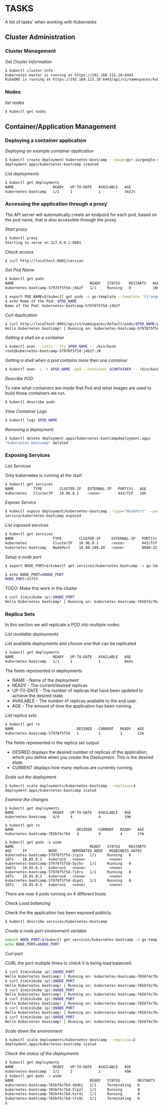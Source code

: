 # TASKS  

A list of tasks' when working with Kubernetes

## Cluster Administration

### Cluster Management

_Get Cluster Information_

```bash
$ kubectl cluster-info
Kubernetes master is running at https://192.168.115.10:6443
KubeDNS is running at https://192.168.115.10:6443/api/v1/namespaces/kube-system/services/kube-dns:dns/proxy
```

### Nodes

_list nodes_

```bash
$ kubectl get nodes
```

## Container/Application Management

### Deploying a container application

_Deploying an example container application_

```bash
$ kubectl create deployment kubernetes-bootcamp --image=gcr.io/google-samples/kubernetes-bootcamp:v1
deployment.apps/kubernetes-bootcamp created
```
_List deployments_

```bash
$ kubectl get deployments
NAME                  READY   UP-TO-DATE   AVAILABLE   AGE
kubernetes-bootcamp   1/1     1            1           3m22s
```

### Accessing the application through a proxy

The API server will automatically create an endpoint for each pod, based on
the pod name, that is also accessible through the proxy.

_Start proxy_

```bash
$ kubectl proxy
Starting to serve on 127.0.0.1:8001
```

_Check access_

```bash
$ curl http://localhost:8001/version
```

_Get Pod Name_

```bash
$ kubectl get pods
NAME                                   READY   STATUS    RESTARTS   AGE
kubernetes-bootcamp-57978f5f5d-j4b2f   1/1     Running   0          10m

$ export POD_NAME=$(kubectl get pods -o go-template --template '{{range .items}}{{.metadata.name}}{{"\n"}}{{end}}')
$ echo Name of the Pod: $POD_NAME
Name of the Pod: kubernetes-bootcamp-57978f5f5d-j4b2f
```

_Curl Application_

```bash
$ curl http://localhost:8001/api/v1/namespaces/default/pods/$POD_NAME/proxy
Hello Kubernetes bootcamp! | Running on: kubernetes-bootcamp-57978f5f5d-j4b2 | v=1
```

_Getting a shell on a container_

```bash
$ kubectl exec --stdin --tty $POD_NAME -- /bin/bash
root@kubernetes-bootcamp-57978f5f5d-j4b2f:/# 
```

_Getting a shell when a pod contains more then one container_
```bash
$ kubectl exec -i -t $POD_NAME -pod --container $CONTAINER -- /bin/bash
```

_Describe POD_

To view what containers are inside that Pod and what images are used to build
those containers we run.
```bash
$ kubectl describe pods
```

_View Container Logs_

```bash
$ kubectl logs $POD_NAME
```

_Removing a deployment_

```bash
$ kubectl delete deployment.apps/kubernetes-bootcampdeployment.apps
"kubernetes-bootcamp" deleted
```

### Exposing Services

_List Services_

Only kubernetes is running at the start

```bash
$ kubectl get services
NAME         TYPE        CLUSTER-IP   EXTERNAL-IP   PORT(S)   AGE
kubernetes   ClusterIP   10.96.0.1    <none>        443/TCP   16h
```

_Expose Service_

```bash
$ kubectl expose deployment/kubernetes-bootcamp --type="NodePort" --port 8080
service/kubernetes-bootcamp exposed
```

_List exposed services_

```bash
$ kubectl get services
NAME                  TYPE        CLUSTER-IP     EXTERNAL-IP   PORT(S)          AGE
kubernetes            ClusterIP   10.96.0.1      <none>        443/TCP          16h
kubernetes-bootcamp   NodePort    10.98.199.28   <none>        8080:32120/TCP   107s
```

_Setup a node port_

```bash
$ export NODE_PORT=$(kubectl get services/kubernetes-bootcamp -o go-template='{{(index .spec.ports 0).nodePort}}')

$ echo NODE_PORT=$NODE_PORT
NODE_PORT=31753
```

TODO: Make this work in the cluster
```bash
$ curl $(minikube ip):$NODE_PORT
Hello Kubernetes bootcamp! | Running on: kubernetes-bootcamp-765bf4c7b4-k2n8g | v=1
```

### Replica Sets

In this section we will replicate a POD into multiple nodes.


_List available deployments_

List available deployments and choose one that can be replicated

```bash
$ kubectl get deployments
NAME                  READY   UP-TO-DATE   AVAILABLE   AGE
kubernetes-bootcamp   1/1     1            1           8m3s
```
The fields represented in deployments
* NAME - Name of the deployment
* READY - The current/desired replicas
* UP-TO-DATE - The number of replicas that have been updated to achieve the
  desired state.
* AVAILABLE - The number of replicas available to the end user.
* AGE - The amount of time the application has been running.


_List replica sets_

```bash
$ kubectl get rs
NAME                             DESIRED   CURRENT   READY   AGE
kubernetes-bootcamp-57978f5f5d   1         1         1       12m
```

The fields represented in the replica set output
* DESIRED displays the desired number of replicas of the application, which you
  define when you create the Deployment. This is the desired state.
* CURRENT displays how many replicas are currently running.

_Scale out the deployment_

```bash
$ kubectl scale deployments/kubernetes-bootcamp --replicas=4
deployment.apps/kubernetes-bootcamp scaled
```

_Examine the changes_

```bsh
$ kubectl get deployments
NAME                  READY   UP-TO-DATE   AVAILABLE   AGE
kubernetes-bootcamp   4/4     4            4           19m

$ kubectl get rs
NAME                             DESIRED   CURRENT   READY   AGE
kubernetes-bootcamp-765bf4c7b4   4         4         4       17m

$ kubectl get pods -o wide
NAME                                   READY   STATUS    RESTARTS   AGE     IP          NODE       NOMINATED NODE   READINESS GATES
kubernetes-bootcamp-57978f5f5d-2rpzx   1/1     Running   0          107s    10.85.0.2   kuberun3   <none>           <none>
kubernetes-bootcamp-57978f5f5d-5pjhv   1/1     Running   0          2m47s   10.85.0.3   kuberun2   <none>           <none>
kubernetes-bootcamp-57978f5f5d-7j8rx   1/1     Running   0          107s    10.85.0.3   kuberun4   <none>           <none>
kubernetes-bootcamp-57978f5f5d-dcp4j   1/1     Running   0          107s    10.85.0.3   kuberun1   <none>           <none>
```

There are now 4 pods running on 4 different hosts

_Check Load balancing_

Check the the application has been exposed publicly.
```bash
$ kubectl describe services/kubernetes-bootcamp
```

_Create a node port environment variable_

```bash
export NODE_PORT=$(kubectl get services/kubernetes-bootcamp -o go-template='{{(index .spec.ports 0).nodePort}}')
echo NODE_PORT=$NODE_PORT
```

_Curl port_

CURL the port multiple times to check it is being load balanced.

```bash
$ curl $(minikube ip):$NODE_PORT
Hello Kubernetes bootcamp! | Running on: kubernetes-bootcamp-765bf4c7b4-kzr4j | v=1
$ curl $(minikube ip):$NODE_PORT
Hello Kubernetes bootcamp! | Running on: kubernetes-bootcamp-765bf4c7b4-kzr4j | v=1
$ curl $(minikube ip):$NODE_PORT
Hello Kubernetes bootcamp! | Running on: kubernetes-bootcamp-765bf4c7b4-t7x9c | v=1
$ curl $(minikube ip):$NODE_PORT
Hello Kubernetes bootcamp! | Running on: kubernetes-bootcamp-765bf4c7b4-5lp2r | v=1
$ curl $(minikube ip):$NODE_PORT
Hello Kubernetes bootcamp! | Running on: kubernetes-bootcamp-765bf4c7b4-4ddbj | v=1
$ curl $(minikube ip):$NODE_PORT
Hello Kubernetes bootcamp! | Running on: kubernetes-bootcamp-765bf4c7b4-kzr4j | v=1
```

_Scale down the environment_

```bash
$ kubectl scale deployments/kubernetes-bootcamp --replicas=2
deployment.apps/kubernetes-bootcamp scaled
```

_Check the status of the deployments_

```bash
$ kubectl get deployments
NAME                  READY   UP-TO-DATE   AVAILABLE   AGE
kubernetes-bootcamp   2/2     2            2           49m
$ kubectl get pods -o wide
NAME                                   READY   STATUS        RESTARTS   AGE   IP        NODE       NOMINATED NODE   READINESS GATES
kubernetes-bootcamp-765bf4c7b4-4ddbj   1/1     Terminating   0          32m   172.18.0.7   minikube   <none>           <none>
kubernetes-bootcamp-765bf4c7b4-5lp2r   1/1     Running       0          32m   172.18.0.9   minikube   <none>           <none>
kubernetes-bootcamp-765bf4c7b4-kzr4j   1/1     Running       0          49m   172.18.0.4   minikube   <none>           <none>
kubernetes-bootcamp-765bf4c7b4-t7x9c   1/1     Terminating   0          32m   172.18.0.8   minikube   <none>           <none>
$
```